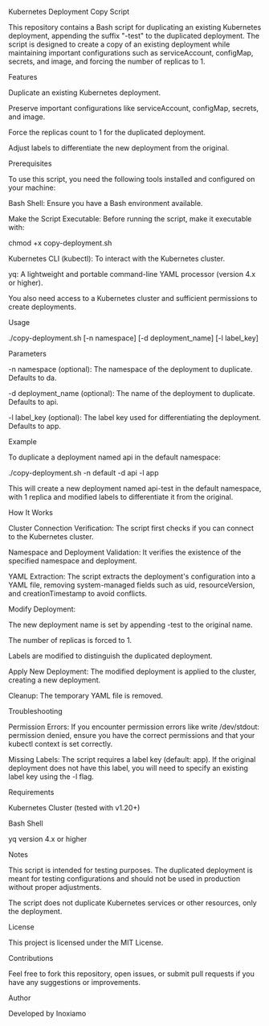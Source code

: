 Kubernetes Deployment Copy Script

This repository contains a Bash script for duplicating an existing Kubernetes deployment, appending the suffix "-test" to the duplicated deployment. The script is designed to create a copy of an existing deployment while maintaining important configurations such as serviceAccount, configMap, secrets, and image, and forcing the number of replicas to 1.

Features

Duplicate an existing Kubernetes deployment.

Preserve important configurations like serviceAccount, configMap, secrets, and image.

Force the replicas count to 1 for the duplicated deployment.

Adjust labels to differentiate the new deployment from the original.

Prerequisites

To use this script, you need the following tools installed and configured on your machine:

Bash Shell: Ensure you have a Bash environment available.

Make the Script Executable: Before running the script, make it executable with:

chmod +x copy-deployment.sh

Kubernetes CLI (kubectl): To interact with the Kubernetes cluster.

yq: A lightweight and portable command-line YAML processor (version 4.x or higher).

You also need access to a Kubernetes cluster and sufficient permissions to create deployments.

Usage

./copy-deployment.sh [-n namespace] [-d deployment_name] [-l label_key]

Parameters

-n namespace (optional): The namespace of the deployment to duplicate. Defaults to da.

-d deployment_name (optional): The name of the deployment to duplicate. Defaults to api.

-l label_key (optional): The label key used for differentiating the deployment. Defaults to app.

Example

To duplicate a deployment named api in the default namespace:

./copy-deployment.sh -n default -d api -l app

This will create a new deployment named api-test in the default namespace, with 1 replica and modified labels to differentiate it from the original.

How It Works

Cluster Connection Verification: The script first checks if you can connect to the Kubernetes cluster.

Namespace and Deployment Validation: It verifies the existence of the specified namespace and deployment.

YAML Extraction: The script extracts the deployment's configuration into a YAML file, removing system-managed fields such as uid, resourceVersion, and creationTimestamp to avoid conflicts.

Modify Deployment:

The new deployment name is set by appending -test to the original name.

The number of replicas is forced to 1.

Labels are modified to distinguish the duplicated deployment.

Apply New Deployment: The modified deployment is applied to the cluster, creating a new deployment.

Cleanup: The temporary YAML file is removed.

Troubleshooting

Permission Errors: If you encounter permission errors like write /dev/stdout: permission denied, ensure you have the correct permissions and that your kubectl context is set correctly.

Missing Labels: The script requires a label key (default: app). If the original deployment does not have this label, you will need to specify an existing label key using the -l flag.

Requirements

Kubernetes Cluster (tested with v1.20+)

Bash Shell

yq version 4.x or higher

Notes

This script is intended for testing purposes. The duplicated deployment is meant for testing configurations and should not be used in production without proper adjustments.

The script does not duplicate Kubernetes services or other resources, only the deployment.

License

This project is licensed under the MIT License.

Contributions

Feel free to fork this repository, open issues, or submit pull requests if you have any suggestions or improvements.

Author

Developed by Inoxiamo
